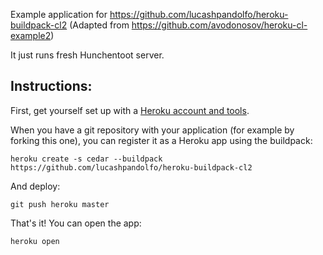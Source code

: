 Example application for https://github.com/lucashpandolfo/heroku-buildpack-cl2
(Adapted from https://github.com/avodonosov/heroku-cl-example2)

It just runs fresh Hunchentoot server.

## Instructions:
First, get yourself set up with a [Heroku account and tools](http://devcenter.heroku.com/articles/quickstart).

When you have a git repository with your application (for example by forking this one),
you can register it as a Heroku app using the buildpack:

    heroku create -s cedar --buildpack https://github.com/lucashpandolfo/heroku-buildpack-cl2

And deploy:

    git push heroku master

That's it!
You can open the app:

    heroku open

